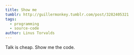 ```yaml
---
title: Show me
tumblr: http://guillermonkey.tumblr.com/post/3282405321
tags:
  - programming
  - source-code
author: Linus Torvalds
---
```


Talk is cheap. Show me the code.
